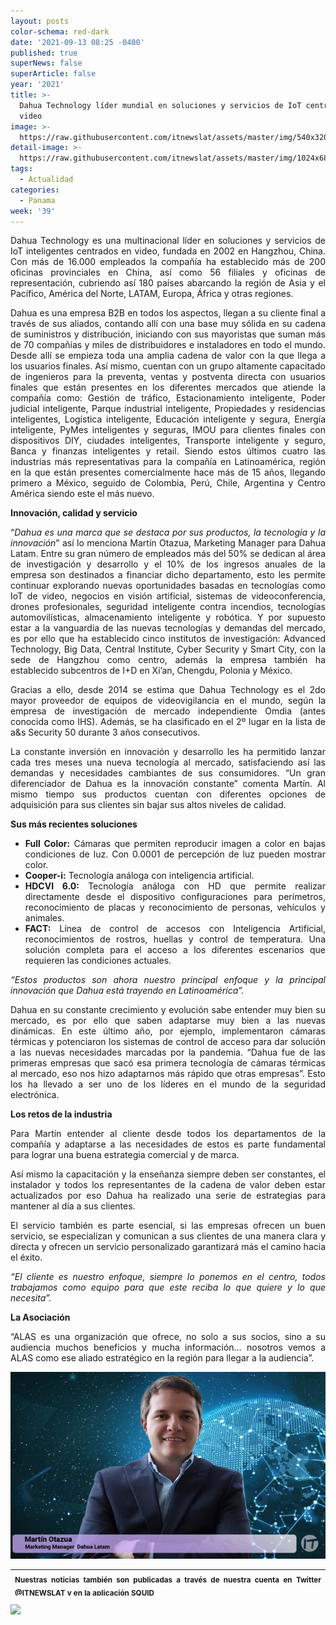 ```yaml
---
layout: posts
color-schema: red-dark
date: '2021-09-13 08:25 -0400'
published: true
superNews: false
superArticle: false
year: '2021'
title: >-
  Dahua Technology líder mundial en soluciones y servicios de IoT centrados en
  video
image: >-
  https://raw.githubusercontent.com/itnewslat/assets/master/img/540x320/Martin-Otazua-p.jpg
detail-image: >-
  https://raw.githubusercontent.com/itnewslat/assets/master/img/1024x680/Martin-Otazua-g.jpg
tags:
  - Actualidad
categories:
  - Panama
week: '39'
---
```

<p style="text-align: justify;">Dahua Technology es una multinacional líder en soluciones y servicios de IoT inteligentes centrados en video, fundada en 2002 en Hangzhou, China. Con más de 16.000 empleados la compañía ha establecido más de 200 oficinas provinciales en China, así como 56 filiales y oficinas de representación, cubriendo así 180 países abarcando la región de Asia y el Pacífico, América del Norte, LATAM, Europa, África y otras regiones.</p>
<p style="text-align: justify;">Dahua es una empresa B2B en todos los aspectos, llegan a su cliente final a través de sus aliados, contando allí con una base muy sólida en su cadena de suministros y distribución, iniciando con sus mayoristas que suman más de 70 compañías y miles de distribuidores e instaladores en todo el mundo. Desde allí se empieza toda una amplia cadena de valor con la que llega a los usuarios finales. Así mismo, cuentan con un grupo altamente capacitado de ingenieros para la preventa, ventas y postventa directa con usuarios finales que están presentes en los diferentes mercados que atiende la compañía como: Gestión de tráfico, Estacionamiento inteligente, Poder judicial inteligente, Parque industrial inteligente, Propiedades y residencias inteligentes, Logística inteligente, Educación inteligente y segura, Energía inteligente, PyMes inteligentes y seguras, IMOU para clientes finales con dispositivos DIY, ciudades inteligentes, Transporte inteligente y seguro, Banca y finanzas inteligentes y retail. Siendo estos últimos cuatro las industrias más representativas para la compañía en Latinoamérica, región en la que están presentes comercialmente hace más de 15 años, llegando primero a México, seguido de Colombia, Perú, Chile, Argentina y Centro América siendo este el más nuevo.</p>
<p style="text-align: justify;"><strong>Innovación, calidad y servicio</strong></p>
<p style="text-align: justify;">“<em>Dahua es una marca que se destaca por sus productos, la tecnología y la innovación</em>” así lo menciona Martín Otazua, Marketing Manager para Dahua Latam. Entre su gran número de empleados más del 50% se dedican al área de investigación y desarrollo y el 10% de los ingresos anuales de la empresa son destinados a financiar dicho departamento, esto les permite continuar explorando nuevas oportunidades basadas en tecnologías como IoT de video, negocios en visión artificial, sistemas de videoconferencia, drones profesionales, seguridad inteligente contra incendios, tecnologías automovilísticas, almacenamiento inteligente y robótica. Y por supuesto estar a la vanguardia de las nuevas tecnologías y demandas del mercado, es por ello que ha establecido cinco institutos de investigación: Advanced Technology, Big Data, Central Institute, Cyber Security y Smart City, con la sede de Hangzhou como centro, además la empresa también ha establecido subcentros de I+D en Xi’an, Chengdu, Polonia y México.</p>
<p style="text-align: justify;">Gracias a ello, desde 2014 se estima que Dahua Technology es el 2do mayor proveedor de equipos de videovigilancia en el mundo, según la empresa de investigación de mercado independiente Omdia (antes conocida como IHS). Además, se ha clasificado en el 2º lugar en la lista de a&amp;s Security 50 durante 3 años consecutivos.</p>
<p style="text-align: justify;">La constante inversión en innovación y desarrollo les ha permitido lanzar cada tres meses una nueva tecnología al mercado, satisfaciendo así las demandas y necesidades cambiantes de sus consumidores. “Un gran diferenciador de Dahua es la innovación constante” comenta Martín. Al mismo tiempo sus productos cuentan con diferentes opciones de adquisición para sus clientes sin bajar sus altos niveles de calidad.</p>
<p style="text-align: justify;"><strong>Sus más recientes soluciones</strong></p>

<ul style="list-style-type: disc; text-align: justify;">
	<li><strong>Full Color:</strong> Cámaras que permiten reproducir imagen a color en bajas condiciones de luz. Con 0.0001 de percepción de luz pueden mostrar color.</li>
	<li><strong>Cooper-i:</strong> Tecnología análoga con inteligencia artificial.</li>
	<li><strong>HDCVI 6.0:</strong> Tecnología análoga con HD que permite realizar directamente desde el dispositivo configuraciones para perímetros, reconocimiento de placas y reconocimiento de personas, vehículos y animales.</li>
	<li><strong>FACT:</strong> Línea de control de accesos con Inteligencia Artificial, reconocimientos de rostros, huellas y control de temperatura. Una solución completa para el acceso a los diferentes escenarios que requieren las condiciones actuales.</li>
</ul>
<p style="text-align: justify;"><em>“Estos productos son ahora nuestro principal enfoque y la principal innovación que Dahua está trayendo en Latinoamérica”.</em></p>
<p style="text-align: justify;">Dahua en su constante crecimiento y evolución sabe entender muy bien su mercado, es por ello que saben adaptarse muy bien a las nuevas dinámicas. En este último año, por ejemplo, implementaron cámaras térmicas y potenciaron los sistemas de control de acceso para dar solución a las nuevas necesidades marcadas por la pandemia. “Dahua fue de las primeras empresas que sacó esa primera tecnología de cámaras térmicas al mercado, eso nos hizo adaptarnos más rápido que otras empresas”. Esto los ha llevado a ser uno de los líderes en el mundo de la seguridad electrónica.</p>
<p style="text-align: justify;"><strong>Los retos de la industria</strong></p>
<p style="text-align: justify;">Para Martín entender al cliente desde todos los departamentos de la compañía y adaptarse a las necesidades de estos es parte fundamental para lograr una buena estrategia comercial y de marca.</p>
<p style="text-align: justify;">Así mismo la capacitación y la enseñanza siempre deben ser constantes, el instalador y todos los representantes de la cadena de valor deben estar actualizados por eso Dahua ha realizado una serie de estrategias para mantener al día a sus clientes.</p>
<p style="text-align: justify;">El servicio también es parte esencial, si las empresas ofrecen un buen servicio, se especializan y comunican a sus clientes de una manera clara y directa y ofrecen un servicio personalizado garantizará más el camino hacia el éxito.</p>
<p style="text-align: justify;"><em>“El cliente es nuestro enfoque, siempre lo ponemos en el centro, todos trabajamos como equipo para que este reciba lo que quiere y lo que necesita”.</em></p>
<p style="text-align: justify;"><strong>La Asociación</strong></p>
<p style="text-align: justify;">“ALAS es una organización que ofrece, no solo a sus socios, sino a su audiencia muchos beneficios y mucha información… nosotros vemos a ALAS como ese aliado estratégico en la región para llegar a la audiencia”.</p>

![](https://raw.githubusercontent.com/itnewslat/assets/master/img/540x320/Martin-Otazua-p.jpg)

<table style="height: 42px;" width="569">
<tbody>
<tr>
<td style="text-align: justify;"><sub><strong>Nuestras noticias también son publicadas a través de nuestra cuenta en Twitter <a href="https://twitter.com/itnewslat?lang=es">@ITNEWSLAT</a> y en la aplicación <a href="https://squidapp.co/en/">SQUID</a></strong></sub></td>
</tr>
</tbody>
</table>

<img src="https://tracker.metricool.com/c3po.jpg?hash=56f88a41e39ab42c063cc51676587a04"/>